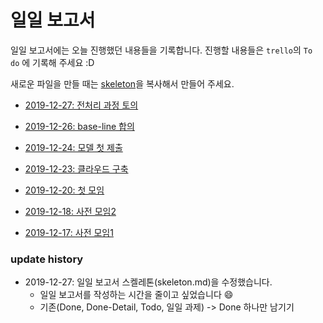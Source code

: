 # 일일 보고서

일일 보고서에는 오늘 진행했던 내용들을 기록합니다. 진행할 내용들은 `trello`의 `To do` 에 기록해 주세요 :D

새로운 파일을 만들 때는 [skeleton](skeleton.md)을 복사해서 만들어 주세요.



- [2019-12-27: 전처리 과정 토의](2019-12-27.md)

- [2019-12-26: base-line 합의](2019-12-26.md)

- [2019-12-24: 모델 첫 제출](2019-12-24.md)

- [2019-12-23: 클라우드 구축](2019-12-23.md)

- [2019-12-20: 첫 모임](2019-12-20.md)

- [2019-12-18: 사전 모임2](2019-12-18.md)

- [2019-12-17: 사전 모임1](2019-12-17.md)



### update history

- 2019-12-27: 일일 보고서 스켈레톤(skeleton.md)을 수정했습니다. 
  - 일일 보고서를 작성하는 시간을 줄이고 싶었습니다 :smile:
  - 기존(Done, Done-Detail, Todo, 일일 과제) -> Done 하나만 남기기
